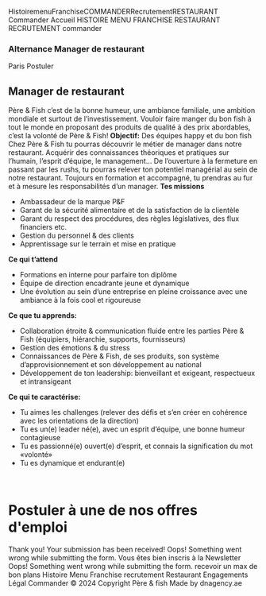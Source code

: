 HistoiremenuFranchiseCOMMANDERRecrutementRESTAURANT
Commander
Accueil
HISTOIRE
MENU
FRANCHISE
RESTAURANT
RECRUTEMENT
commander
### Alternance Manager de restaurant
Paris
Postuler
## Manager de restaurant
Père & Fish c’est de la bonne humeur, une ambiance familiale, une ambition mondiale et surtout de l’investissement.
Vouloir faire manger du bon fish à tout le monde en proposant des produits de qualité à des prix abordables, c’est la volonté de Père & Fish!
**Objectif:** Des équipes happy et du bon fish
Chez Père & Fish tu pourras découvrir le métier de manager dans notre restaurant.
Acquérir des connaissances théoriques et pratiques sur l’humain, l’esprit d’équipe, le management…
De l’ouverture à la fermeture en passant par les rushs, tu pourras relever ton potentiel managérial au sein de notre restaurant.
Toujours en formation et accompagné, tu prendras au fur et à mesure les responsabilités d’un manager.
**Tes missions**
  * Ambassadeur de la marque P&F
  * Garant de la sécurité alimentaire et de la satisfaction de la clientèle
  * Garant du respect des procédures, des règles législatives, des flux financiers etc.
  * Gestion du personnel & des clients
  * Apprentissage sur le terrain et mise en pratique


**Ce qui t’attend**
  * Formations en interne pour parfaire ton diplôme
  * Équipe de direction encadrante jeune et dynamique
  * Une évolution au sein d’une entreprise en pleine croissance avec une ambiance à la fois cool et rigoureuse


**Ce que tu apprends:**
  * Collaboration étroite & communication fluide entre les parties Père & Fish (équipiers, hiérarchie, supports, fournisseurs)
  * Gestion des émotions & du stress
  * Connaissances de Père & Fish, de ses produits, son système d’approvisionnement et son développement au national
  * Développement de ton leadership: bienveillant et exigeant, respectueux et intransigeant


**Ce qui te caractérise:**
  * Tu aimes les challenges (relever des défis et s’en créer en cohérence avec les orientations de la direction)
  * Tu es un(e) leader né(e), avec un esprit d’équipe, une bonne humeur contagieuse
  * Tu es passionné(e) ouvert(e) d’esprit, et connais la signification du mot «volonté»
  * Tu es dynamique et endurant(e)


‍
# Postuler à une de nos offres d'emploi
Thank you! Your submission has been received!
Oops! Something went wrong while submitting the form.
Vous êtes bien inscris à la Newsletter
Oops! Something went wrong while submitting the form.
recevoir un max de bon plans
Histoire
Menu
Franchise
recrutement
Restaurant
Engagements
Légal
Commander
© 2024 Copyright Père & fish
Made by dnagency.ae
